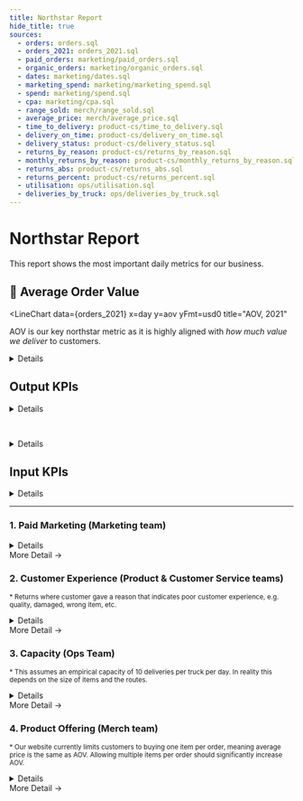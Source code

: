 ```yaml
---
title: Northstar Report
hide_title: true
sources:
  - orders: orders.sql
  - orders_2021: orders_2021.sql
  - paid_orders: marketing/paid_orders.sql
  - organic_orders: marketing/organic_orders.sql
  - dates: marketing/dates.sql
  - marketing_spend: marketing/marketing_spend.sql
  - spend: marketing/spend.sql
  - cpa: marketing/cpa.sql
  - range_sold: merch/range_sold.sql
  - average_price: merch/average_price.sql
  - time_to_delivery: product-cs/time_to_delivery.sql
  - delivery_on_time: product-cs/delivery_on_time.sql
  - delivery_status: product-cs/delivery_status.sql
  - returns_by_reason: product-cs/returns_by_reason.sql
  - monthly_returns_by_reason: product-cs/monthly_returns_by_reason.sql
  - returns_abs: product-cs/returns_abs.sql
  - returns_percent: product-cs/returns_percent.sql
  - utilisation: ops/utilisation.sql
  - deliveries_by_truck: ops/deliveries_by_truck.sql
---
```


<script>
  import Mermaid from '../components/Mermaid.svelte';
  import GithubStarCount from '../components/GithubStarCount.svelte';
</script>

# Northstar Report 


This report shows the most important daily metrics for our business.


## 🌟 Average Order Value

<LineChart 
  data={orders_2021} 
  x=day 
  y=aov 
  yFmt=usd0
  title="AOV, 2021"
>
  <ReferenceArea yMin='33' label='Exceeds Target' color=green labelPosition=topRight/>
  <ReferenceArea yMin='24' yMax='33' label='Meets Target' color=yellow labelPosition=bottomRight/>
  <ReferenceArea yMax='24' label='Below Target' color=red/>
  <ReferenceLine y='29.5' yMax='40' label='Budget' labelPosition=belowStart/>
</LineChart>


AOV is our key northstar metric as it is highly aligned with *how much value we deliver* to customers.

<Details title=Definition>


AOV is the *Average Order Value*, the amount a customer spends on an order, net of tax. It excludes B2B revenue which otherwise skews the metric siginificantly.

</Details>


## Output KPIs


<Details title="Why these metrics?">


We can break down our revenue as follows:

<Mermaid id=sales>
graph LR
  sales --> aov[$ AOV]
  sales[$ Sales] --> orders["# Orders"]
  orders --> paid-orders["# Paid Orders"]
  orders --> organic-orders["# Organic Orders"]
</Mermaid>

</Details>



<BigValue
  data={orders}
  value=sales
  title="Total Sales"
  fmt=usd1k
  comparison=sales_growth
  comparisonFmt=pct0
  comparisonTitle="growth"
/>

<BigValue
  data={orders}
  value=aov
  title=AOV
  fmt=usd2
  comparison=aov_growth
  comparisonFmt=pct0
  comparisonTitle="growth"
/>


<BigValue
  data={orders}
  value=orders
  comparison=orders_growth
  comparisonFmt=pct0
  comparisonTitle="growth"
/>

<br>

<BigValue
  data={paid_orders}
  value=orders
  title="Paid Orders"
  comparison=orders_growth
  comparisonFmt=pct0
  comparisonTitle="growth"
/>

<BigValue
  data={organic_orders}
  value=orders
  title="Organic Orders"
  comparison=orders_growth
  comparisonFmt=pct0
  comparisonTitle="growth"
/>



<Details title="Show Charts">


<BarChart
  data={orders}
  title="Sales, Last 90 Days"
  x=day
  y=sales
  yFmt=usd
/>


<BarChart
  data={orders}
  title="AOV, Last 90 Days"
  x=day
  y=aov
  yFmt=usd0
/>


<BarChart
  data={orders}
  title="Orders, Last 90 Days"
  x=day
  y=orders
/>

<BarChart
  data={paid_orders}
  title="Paid Orders, Last 90 Days"
  x=day
  y=orders
/>

<BarChart
  data={organic_orders}
  title="Organic Orders, Last 90 Days"
  x=day
  y=orders
/>



</Details>




## Input KPIs

<Details title="Why these groups?">


Revenue is impacted by:
  1. **Paid marketing** (volume and efficiency)
  2. **Customer experience** (which drives repeat purchases and referrals, ie organic orders)
  3. **Capacity** we have to fulfill orders
  4. **Product Offering** including range, availability and price


</Details>

---

### 1. Paid Marketing (Marketing team)





<BigValue
  data={paid_orders}
  value=orders
  title="Paid Orders"
  comparison=orders_growth
  comparisonFmt=pct0
  comparisonTitle="growth"
/>

<BigValue
  data={cpa}
  value=allocated_spend
  title="Total Spend"
  fmt=usd1k
  comparison=spend_growth
  comparisonFmt=pct0
  comparisonTitle="growth"
/>

<BigValue
  data={cpa}
  value=cpa
  title="Cost / Acq."
  fmt=usd2
  comparison=cpa_growth
  comparisonFmt=pct0
  comparisonTitle="growth"
  downIsGood=true
/>

<Details title="Why these metrics?">


Our paid marketing spend drives our paid orders

<Mermaid id=marketing>
graph LR
  paid-orders["# Paid Orders"] --> spend["$ Spend"]
  paid-orders --> cpa["$ Cost per Acquisition"]
  cpa --> conversion["Conversion Rate %"]
  cpa --> impressions["# Impressions"]
</Mermaid>

<Alert status=info>
  We do not currently have a way to track paid impressions and conversion rates. This is a priority for us.
</Alert>


</Details>

<BigLink href='/1.-marketing'>
  More Detail &rarr;
</BigLink>

### 2. Customer Experience (Product & Customer Service teams)





<BigValue
  data={time_to_delivery}
  value=days_to_delivery_slot
  title="Next Slot"
  fmt='0.00" days"'
  comparison=days_to_delivery_slot_growth
  comparisonFmt=pct1
  comparisonTitle="growth"
  downIsGood=true
/>

<BigValue
  data={delivery_on_time}
  value=on_time_percentage
  title="On Time %"
  fmt=pct
  comparison=on_time_percentage_delta
  comparisonFmt=pct1
  comparisonTitle="delta"
/>

<BigValue
  data={returns_percent}
  value=returns_percent
  title="Returns %*"
  fmt=pct1
  comparison=returns_percent_delta
  comparisonFmt=pct1
  comparisonTitle="delta"
  downIsGood=true
/>

<small>

\* Returns where customer gave a reason that indicates poor customer experience, e.g. quality, damaged, wrong item, etc.

</small>

<Details title="Why these metrics?">

We know that organic orders (repeat purchases and referrals) are driven by **great customer experience**.

<Mermaid id=organic>
graph LR
  organic-orders["Orders"]-->cx["Great CX"]
  cx-->repeat_and_referral["Repeat Orders & Referrals"]
  repeat_and_referral-->organic-orders
</Mermaid>

The customer experience inputs we can control are:
- Speed to getting products
- Convenience of delivery
- Quality of products
- Range of available products (see merch team)

We tie one metric to each of these inputs.

</Details>


<BigLink href='/2.-product-&-customer-service'>
  More Detail &rarr;
</BigLink>

### 3. Capacity (Ops Team)



<BigValue
  data={utilisation}
  value=trucks
  title="Trucks"
  comparison=trucks_growth
  comparisonFmt=pct0
  comparisonTitle="growth"
/>

<BigValue
  data={utilisation}
  value=capacity_total
  title="Delivery Capacity*"
  comparison=capacity_growth
  comparisonFmt=pct0
  comparisonTitle="growth"
/>

<BigValue
  data={utilisation}
  value=deliveries_total
  title="Deliveries"
  comparison=deliveries_growth
  comparisonFmt=pct0
  comparisonTitle="growth"
/>


<BigValue
  data={utilisation}
  value=utilisation
  title="Truck Utilisation"
  fmt=pct
  comparison=utilisation_growth
  comparisonFmt=pct0
  comparisonTitle="growth"
/>

<small>

\* This assumes an empirical capacity of 10 deliveries per truck per day. In reality this depends on the size of items and the routes.

</small>

<Details title="Why these metrics?">

It is important to manage our capacity:
- **Enough**: So we deliver short lead times for our customers, and drivers shifts are not too full
- **Not too much:** So we don't pay for unused capacity

</Details>

<BigLink href='/3.-ops'>
  More Detail &rarr;
</BigLink>

### 4. Product Offering (Merch team)

<BigValue
  data={range_sold}
  value=range_sold
  title="Product Lines"
  comparison=range_sold_growth
  comparisonFmt=pct1
  comparisonTitle="growth"
/>

<BigValue
  data={average_price}
  value=average_price
  title="Average Price*"
  fmt=usd2
  comparison=average_price_growth
  comparisonFmt=pct1
  comparisonTitle="growth"
/>

<small>

\* Our website currently limits customers to buying one item per order, meaning average price is the same as AOV. Allowing multiple items per order should significantly increase AOV.

</small>


<Details title="Why these metrics?">

Ideally we would measure the following
- **Range**: Number of products available to customers
- **Availability**: Number of products in stock
- **Price**: Average price of products

but currently we do not have data on availability.

</Details>


<BigLink href='/4.-merch'>
  More Detail &rarr;
</BigLink>

